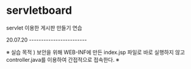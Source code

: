 # servletboard
servlet 이용한 게시판 만들기 연습

20.07.20 ------------------------

※ 실습 목적 ) 보안을 위해 WEB-INF에 만든 index.jsp 파일로 바로 실행하지 않고 controller.java를 이용하여 간접적으로 접속한다. ※




